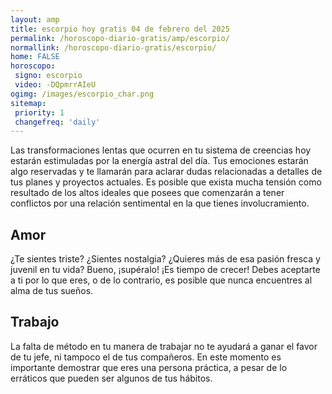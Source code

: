 ```yaml
---
layout: amp
title: escorpio hoy gratis 04 de febrero del 2025 
permalink: /horoscopo-diario-gratis/amp/escorpio/
normallink: /horoscopo-diario-gratis/escorpio/
home: FALSE
horoscopo:
 signo: escorpio
 video: -DQpmrrAIeU
ogimg: /images/escorpio_char.png
sitemap:
 priority: 1
 changefreq: 'daily'
---
```



Las transformaciones lentas que ocurren en tu sistema de creencias hoy estarán estimuladas por la energía astral del día. Tus emociones estarán algo reservadas y te llamarán para aclarar dudas relacionadas a detalles de tus planes y proyectos actuales. Es posible que exista mucha tensión como resultado de los altos ideales que posees que comenzarán a tener conflictos por una relación sentimental en la que tienes involucramiento.

## Amor

¿Te sientes triste? ¿Sientes nostalgia? ¿Quieres más de esa pasión fresca y juvenil en tu vida? Bueno, ¡supéralo! ¡Es tiempo de crecer! Debes aceptarte a ti por lo que eres, o de lo contrario, es posible que nunca encuentres al alma de tus sueños.

## Trabajo

La falta de método en tu manera de trabajar no te ayudará a ganar el favor de tu jefe, ni tampoco el de tus compañeros. En este momento es importante demostrar que eres una persona práctica, a pesar de lo erráticos que pueden ser algunos de tus hábitos.